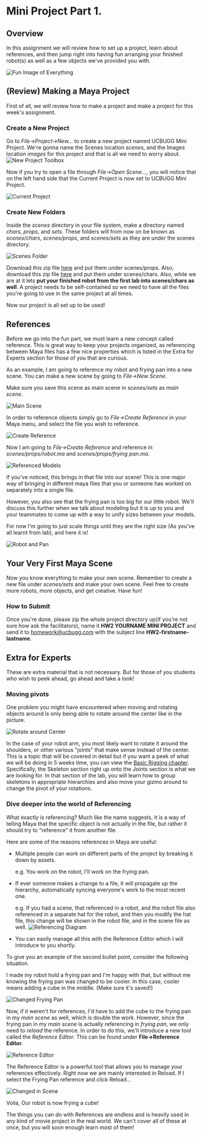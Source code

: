 # Mini Project Part 1.

## Overview
In this assignment we will review how to set up a project, learn about references, and then jump right into having fun arranging your finished robot(s) as well as a few objects we've provided you with.

![Fun Image of Everything](/images/mini-project-1/Week1_001.png)

## (Review) Making a Maya Project
First of all, we will review how to make a project and make a project for this week's assignment.

### Create a New Project
Go to _File&rarr;Project&rarr;New..._ to create a new project named UCBUGG Mini Project.
We're gonna name the Scenes location _scenes_, and the Images location _images_ for this project and that is all we need to worry about.
![New Project Toolbox](/images/mini-project-1/Week1_002.png)

Now if you try to open a file through _File&rarr;Open Scene..._, you will notice that on the left hand side that the Current Project is now set to UCBUGG Mini Project.

![Current Project](/images/mini-project-1/Week1_003.png)

### Create New Folders
Inside the _scenes_ directory in your file system, make a directory named _chars_, _props_, and _sets_. These folders will from now on be known as _scenes/chars_, _scenes/props_, and _scenes/sets_ as they are under the scenes directory.

![Scenes Folder](/images/mini-project-1/Week1_004.png)

Download this zip file [here](/ma/mini_props.zip) and put them under scenes/props.
Also, download this zip file [here](/ma/mini_bots.zip) and put them under scenes/chars.
Also, while we are at it lets __put your finished robot from the first lab into scenes/chars as well__. A project needs to be self-contained so we need to have all the files you're going to use in the same project at all times.

Now our project is all set up to be used!

## References
Before we go into the fun part, we must learn a new concept called reference.
This is great way to keep your projects organized, as referencing between Maya files has a few nice properties which is listed in the Extra for Experts section for those of you that are curious.

As an example, I am going to reference my robot and frying pan into a new scene. You can make a new scene by going to _File&rarr;New Scene_.

Make sure you save this scene as main scene in _scenes/sets_ as _main scene_.

![Main Scene](/images/mini-project-1/Week1_005.png)

In order to reference objects simply go to _File&rarr;Create Reference_ in your Maya menu, and select the file you wish to reference.

![Create Reference](/images/mini-project-1/Week1_006.png)

Now I am going to _File&rarr;Create Reference_ and reference in _scenes/props/robot.ma_ and _scenes/props/frying pan.ma_.

![Referenced Models](/images/mini-project-1/Week1_007.png)

If you've noticed, this brings in that file into our scene! This is one major way of bringing in different maya files that you or someone has worked on separately into a single file.

However, you also see that the frying pan is too big for our little robot. We'll discuss this further when we talk about modeling but it is up to you and your teammates to come up with a way to unify sizes between your models.

For now I'm going to just scale things until they are the right size (As you've all learnt from lab), and here it is!

![Robot and Pan](/images/mini-project-1/Week1_008.png)


## Your Very First Maya Scene
Now you know everything to make your own scene. Remember to create a new file under _scenes/sets_ and make your own scene. Feel free to create more robots, more objects, and get creative. Have fun!

### How to Submit
Once you're done, please zip the whole project directory up(if you're not sure how ask the facilitators), name it __HW2 YOURNAME MINI PROJECT__ and send it to homework@ucbugg.com with the subject line __HW2-firstname-lastname__.


## Extra for Experts
These are extra material that is not necessary. But for those of you students who wish to peek ahead, go ahead and take a look!

### Moving pivots
One problem you might have encountered when moving and rotating objects around is only being able to rotate around the center like in the picture.

![Rotate around Center](/images/mini-project-1/Week1_009.png)

In the case of your robot arm, you most likely want to rotate it around the shoulders, or other various "joints" that make sense instead of the center. This is a topic that will be covered in detail but if you want a peek of what we will be doing in 5 weeks time, you can view the [Basic Rigging chapter](http://learn.ucbugg.com/basic-rigging#skeleton). Specifically, the Skeleton section right up onto the Joints section is what we are looking for.
In that section of the lab, you will learn how to group skeletons in appropriate hierarchies and also move your gizmo around to change the pivot of your rotations.


### Dive deeper into the world of Referencing
What exactly is referencing?
Much like the name suggests, it is a way of telling Maya that the specific object is not actually in the file, but rather it should try to "reference" it from another file. 

Here are some of the reasons references in Maya are useful:

* Multiple people can work on different parts of the project by breaking it down by assets. 

    e.g. You work on the robot, I'll work on the frying pan.

* If ever someone makes a change to a file, it will propagate up the hierarchy, automatically syncing everyone's work to the most recent one.

    e.g. If you had a scene, that referenced in a robot, and the robot file also referenced in a separate hat for the robot, and then you modify the hat file, this change will be shown in the robot file, and in the scene file as well.
![Referencing Diagram](/images/mini-project-1/Week1_010.png)

* You can easily manage all this with the Reference Editor which I will introduce to you shortly.


To give you an example of the second bullet point, consider the following situation.

I made my robot hold a frying pan and I'm happy with that, but without me knowing the frying pan was changed to be cooler. In this case, cooler means adding a cube in the middle. (Make sure it's saved!)

![Changed Frying Pan](/images/mini-project-1/Week1_011.png)

Now, if it weren't for references, I'd have to add the cube to the frying pan in my _main scene_ as well, which is double the work. However, since the frying pan in my _main scene_ is actually referencing in _frying pan_, we only need to _reload_ the reference. In order to do this, we'll introduce a new tool called the _Reference Editor_. This can be found under __File&rarr;Reference Editor__.

![Reference Editor](/images/mini-project-1/Week1_012.png)

The Reference Editor is a powerful tool that allows you to manage your references effectively. Right now we are mainly interested in Reload. If I select the Frying Pan reference and click Reload...

![Changed in Scene](/images/mini-project-1/Week1_013.png)

Voila, Our robot is now frying a cube!

The things you can do with References are endless and is heavily used in any kind of movie project in the real world. We can't cover all of these at once, but you will soon enough learn most of them!
